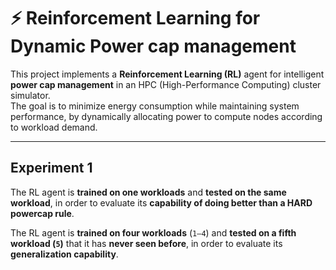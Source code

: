 # ⚡ Reinforcement Learning for Dynamic Power cap management

This project implements a **Reinforcement Learning (RL)** agent for intelligent **power cap management** in an HPC (High-Performance Computing) cluster simulator.  
The goal is to minimize energy consumption while maintaining system performance, by dynamically allocating power to compute nodes according to workload demand.

---

## Experiment 1
The RL agent is **trained on one workloads** and **tested on the same workload**, in order to evaluate its **capability of doing better than a HARD powercap rule**.


The RL agent is **trained on four workloads** (`1–4`) and **tested on a fifth workload (`5`)** that it has **never seen before**, in order to evaluate its **generalization capability**.


